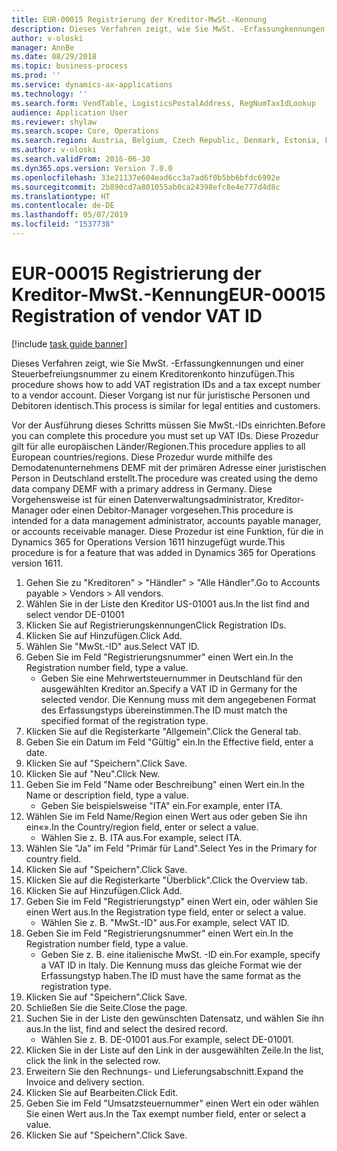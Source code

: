 ```yaml
---
title: EUR-00015 Registrierung der Kreditor-MwSt.-Kennung
description: Dieses Verfahren zeigt, wie Sie MwSt. -Erfassungkennungen und einer Steuerbefreiungsnummer zu einem Kreditorenkonto hinzufügen.
author: v-oloski
manager: AnnBe
ms.date: 08/29/2018
ms.topic: business-process
ms.prod: ''
ms.service: dynamics-ax-applications
ms.technology: ''
ms.search.form: VendTable, LogisticsPostalAddress, RegNumTaxIdLookup
audience: Application User
ms.reviewer: shylaw
ms.search.scope: Core, Operations
ms.search.region: Austria, Belgium, Czech Republic, Denmark, Estonia, Finland, France, Germany, Hungary, Ireland, Italy, Latvia, Lithuania, Netherlands, Poland, Spain, Sweden, United Kingdom
ms.author: v-oloski
ms.search.validFrom: 2016-06-30
ms.dyn365.ops.version: Version 7.0.0
ms.openlocfilehash: 33e21137e604ead6cc3a7ad6f0b5bb6bfdc6992e
ms.sourcegitcommit: 2b890cd7a801055ab0ca24398efc8e4e777d4d8c
ms.translationtype: HT
ms.contentlocale: de-DE
ms.lasthandoff: 05/07/2019
ms.locfileid: "1537738"
---
```

# <a name="eur-00015-registration-of-vendor-vat-id"></a><span data-ttu-id="e55d9-103">EUR-00015 Registrierung der Kreditor-MwSt.-Kennung</span><span class="sxs-lookup"><span data-stu-id="e55d9-103">EUR-00015 Registration of vendor VAT ID</span></span>

[!include [task guide banner](../../includes/task-guide-banner.md)]

<span data-ttu-id="e55d9-104">Dieses Verfahren zeigt, wie Sie MwSt. -Erfassungkennungen und einer Steuerbefreiungsnummer zu einem Kreditorenkonto hinzufügen.</span><span class="sxs-lookup"><span data-stu-id="e55d9-104">This procedure shows how to add VAT registration IDs and a tax except number to a vendor account.</span></span> <span data-ttu-id="e55d9-105">Dieser Vorgang ist nur für juristische Personen und Debitoren identisch.</span><span class="sxs-lookup"><span data-stu-id="e55d9-105">This process is similar for legal entities and customers.</span></span> 

<span data-ttu-id="e55d9-106">Vor der Ausführung dieses Schritts müssen Sie MwSt.-IDs einrichten.</span><span class="sxs-lookup"><span data-stu-id="e55d9-106">Before you can complete this procedure you must set up VAT IDs.</span></span> <span data-ttu-id="e55d9-107">Diese Prozedur gilt für alle europäischen Länder/Regionen.</span><span class="sxs-lookup"><span data-stu-id="e55d9-107">This procedure applies to all European countries/regions.</span></span> <span data-ttu-id="e55d9-108">Diese Prozedur wurde mithilfe des Demodatenunternehmens DEMF mit der primären Adresse einer juristischen Person in Deutschland erstellt.</span><span class="sxs-lookup"><span data-stu-id="e55d9-108">The procedure was created using the demo data company DEMF with a primary address in Germany.</span></span> <span data-ttu-id="e55d9-109">Diese Vorgehensweise ist für einen Datenverwaltungsadministrator, Kreditor-Manager oder einen Debitor-Manager vorgesehen.</span><span class="sxs-lookup"><span data-stu-id="e55d9-109">This procedure is intended for a data management administrator, accounts payable manager, or accounts receivable manager.</span></span> <span data-ttu-id="e55d9-110">Diese Prozedur ist eine Funktion, für die in Dynamics 365 for Operations Version 1611 hinzugefügt wurde.</span><span class="sxs-lookup"><span data-stu-id="e55d9-110">This procedure is for a feature that was added in Dynamics 365 for Operations version 1611.</span></span>

1. <span data-ttu-id="e55d9-111">Gehen Sie zu "Kreditoren" > "Händler" > "Alle Händler".</span><span class="sxs-lookup"><span data-stu-id="e55d9-111">Go to Accounts payable > Vendors > All vendors.</span></span>
2. <span data-ttu-id="e55d9-112">Wählen Sie in der Liste den Kreditor US-01001 aus.</span><span class="sxs-lookup"><span data-stu-id="e55d9-112">In the list find and select vendor DE-01001</span></span>
3. <span data-ttu-id="e55d9-113">Klicken Sie auf Registrierungskennungen</span><span class="sxs-lookup"><span data-stu-id="e55d9-113">Click Registration IDs.</span></span>
4. <span data-ttu-id="e55d9-114">Klicken Sie auf Hinzufügen.</span><span class="sxs-lookup"><span data-stu-id="e55d9-114">Click Add.</span></span>
5. <span data-ttu-id="e55d9-115">Wählen Sie "MwSt.-ID" aus.</span><span class="sxs-lookup"><span data-stu-id="e55d9-115">Select VAT ID.</span></span>
6. <span data-ttu-id="e55d9-116">Geben Sie im Feld "Registrierungsnummer" einen Wert ein.</span><span class="sxs-lookup"><span data-stu-id="e55d9-116">In the Registration number field, type a value.</span></span>
    * <span data-ttu-id="e55d9-117">Geben Sie eine Mehrwertsteuernummer in Deutschland für den ausgewählten Kreditor an.</span><span class="sxs-lookup"><span data-stu-id="e55d9-117">Specify a VAT ID in Germany for the selected vendor.</span></span> <span data-ttu-id="e55d9-118">Die Kennung muss mit dem angegebenen Format des Erfassungstyps übereinstimmen.</span><span class="sxs-lookup"><span data-stu-id="e55d9-118">The ID must match the specified format of the registration type.</span></span>  
7. <span data-ttu-id="e55d9-119">Klicken Sie auf die Registerkarte "Allgemein".</span><span class="sxs-lookup"><span data-stu-id="e55d9-119">Click the General tab.</span></span>
8. <span data-ttu-id="e55d9-120">Geben Sie ein Datum im Feld "Gültig" ein.</span><span class="sxs-lookup"><span data-stu-id="e55d9-120">In the Effective field, enter a date.</span></span>
9. <span data-ttu-id="e55d9-121">Klicken Sie auf "Speichern".</span><span class="sxs-lookup"><span data-stu-id="e55d9-121">Click Save.</span></span>
10. <span data-ttu-id="e55d9-122">Klicken Sie auf "Neu".</span><span class="sxs-lookup"><span data-stu-id="e55d9-122">Click New.</span></span>
11. <span data-ttu-id="e55d9-123">Geben Sie im Feld "Name oder Beschreibung" einen Wert ein.</span><span class="sxs-lookup"><span data-stu-id="e55d9-123">In the Name or description field, type a value.</span></span>
    * <span data-ttu-id="e55d9-124">Geben Sie beispielsweise "ITA" ein.</span><span class="sxs-lookup"><span data-stu-id="e55d9-124">For example, enter ITA.</span></span>  
12. <span data-ttu-id="e55d9-125">Wählen Sie im Feld Name/Region einen Wert aus oder geben Sie ihn ein«».</span><span class="sxs-lookup"><span data-stu-id="e55d9-125">In the Country/region field, enter or select a value.</span></span>
    * <span data-ttu-id="e55d9-126">Wählen Sie z. B. ITA aus.</span><span class="sxs-lookup"><span data-stu-id="e55d9-126">For example, select ITA.</span></span>  
13. <span data-ttu-id="e55d9-127">Wählen Sie "Ja" im Feld "Primär für Land".</span><span class="sxs-lookup"><span data-stu-id="e55d9-127">Select Yes in the Primary for country field.</span></span>
14. <span data-ttu-id="e55d9-128">Klicken Sie auf "Speichern".</span><span class="sxs-lookup"><span data-stu-id="e55d9-128">Click Save.</span></span>
15. <span data-ttu-id="e55d9-129">Klicken Sie auf die Registerkarte "Überblick".</span><span class="sxs-lookup"><span data-stu-id="e55d9-129">Click the Overview tab.</span></span>
16. <span data-ttu-id="e55d9-130">Klicken Sie auf Hinzufügen.</span><span class="sxs-lookup"><span data-stu-id="e55d9-130">Click Add.</span></span>
17. <span data-ttu-id="e55d9-131">Geben Sie im Feld "Registrierungstyp" einen Wert ein, oder wählen Sie einen Wert aus.</span><span class="sxs-lookup"><span data-stu-id="e55d9-131">In the Registration type field, enter or select a value.</span></span>
    * <span data-ttu-id="e55d9-132">Wählen Sie z. B. "MwSt.-ID" aus.</span><span class="sxs-lookup"><span data-stu-id="e55d9-132">For example, select VAT ID.</span></span>  
18. <span data-ttu-id="e55d9-133">Geben Sie im Feld "Registrierungsnummer" einen Wert ein.</span><span class="sxs-lookup"><span data-stu-id="e55d9-133">In the Registration number field, type a value.</span></span>
    * <span data-ttu-id="e55d9-134">Geben Sie z. B. eine italienische MwSt. -ID ein.</span><span class="sxs-lookup"><span data-stu-id="e55d9-134">For example, specify a VAT ID in Italy.</span></span>  <span data-ttu-id="e55d9-135">Die Kennung muss das gleiche Format wie der Erfassungstyp haben.</span><span class="sxs-lookup"><span data-stu-id="e55d9-135">The ID must have the same format as the registration type.</span></span>  
19. <span data-ttu-id="e55d9-136">Klicken Sie auf "Speichern".</span><span class="sxs-lookup"><span data-stu-id="e55d9-136">Click Save.</span></span>
20. <span data-ttu-id="e55d9-137">Schließen Sie die Seite.</span><span class="sxs-lookup"><span data-stu-id="e55d9-137">Close the page.</span></span>
21. <span data-ttu-id="e55d9-138">Suchen Sie in der Liste den gewünschten Datensatz, und wählen Sie ihn aus.</span><span class="sxs-lookup"><span data-stu-id="e55d9-138">In the list, find and select the desired record.</span></span>
    * <span data-ttu-id="e55d9-139">Wählen Sie z. B. DE-01001 aus.</span><span class="sxs-lookup"><span data-stu-id="e55d9-139">For example, select DE-01001.</span></span>  
22. <span data-ttu-id="e55d9-140">Klicken Sie in der Liste auf den Link in der ausgewählten Zeile.</span><span class="sxs-lookup"><span data-stu-id="e55d9-140">In the list, click the link in the selected row.</span></span>
23. <span data-ttu-id="e55d9-141">Erweitern Sie den Rechnungs- und Lieferungsabschnitt.</span><span class="sxs-lookup"><span data-stu-id="e55d9-141">Expand the Invoice and delivery section.</span></span>
24. <span data-ttu-id="e55d9-142">Klicken Sie auf Bearbeiten.</span><span class="sxs-lookup"><span data-stu-id="e55d9-142">Click Edit.</span></span>
25. <span data-ttu-id="e55d9-143">Geben Sie im Feld "Umsatzsteuernummer" einen Wert ein oder wählen Sie einen Wert aus.</span><span class="sxs-lookup"><span data-stu-id="e55d9-143">In the Tax exempt number field, enter or select a value.</span></span>
26. <span data-ttu-id="e55d9-144">Klicken Sie auf "Speichern".</span><span class="sxs-lookup"><span data-stu-id="e55d9-144">Click Save.</span></span>

